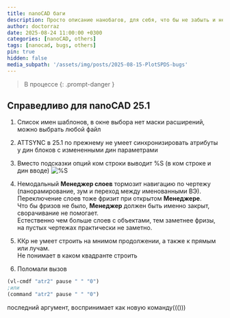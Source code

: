 ```yaml
---
title: nanoCAD баги
description: Просто описание нанобагов, для себя, что бы не забыть и не потерять
author: doctorraz
date: 2025-08-24 11:00:00 +0300
categories: [nanoCAD, others]
tags: [nanocad, bugs, others]
pin: true
hidden: false
media_subpath: '/assets/img/posts/2025-08-15-PlotSPDS-bugs'
---
```


> В процессе
{: .prompt-danger }
 
## Справедливо для nanoCAD 25.1

1. Список имен шаблонов, в окне выбора нет маски расширений, можно выбрать любой файл
2. ATTSYNC в 25.1 по прежнему не умеет синхронизировать атрибуты у дин блоков с измененными дин параметрами
3. Вместо подсказки опций ком строки выводит %S (в ком строке и дин вводе)
![%S](com-line-options.png
)
4. Немодальный **Менеджер слоев** тормозит навигацию по чертежу (панорамирование, зум и переход между именованными ВЭ).</br> 
Переключение слоев тоже фризит при открытом **Менеджере**. </br> 
Что бы фризов не было, **Менеджер** должен быть именно закрыт, сворачивание не помогает.</br>
Естественно чем больше слоев с объектами, тем заметнее фризы, на пустых чертежах практически не заметно.

5. ККр не умеет строить на мнимом продолжении, а также к прямым или лучам. </br>
Не понимает в каком квадранте строить

6. Поломали вызов
```lisp
(vl-cmdf "atr2" pause " " "0")
;или
(command "atr2" pause " " "0")
```
последний аргумент, воспринимает как новую команду((()))


